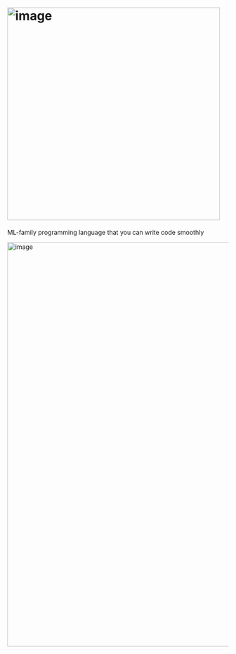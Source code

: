 # <img width="484" alt="image" src="https://github.com/user-attachments/assets/af003721-63b6-4268-8ff3-f7fc102ad312" />

ML-family programming language that you can write code smoothly

<img width="920" alt="image" src="https://github.com/user-attachments/assets/a3432096-a4ac-4925-a1ec-649f111301b6" />

